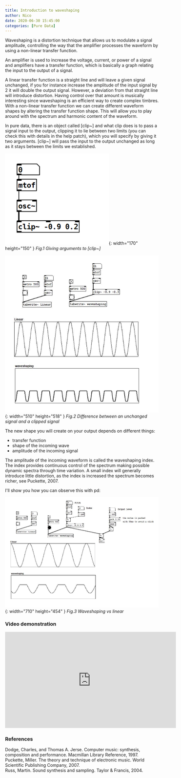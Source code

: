 ```yaml
---
title: Introduction to waveshaping
author: Nico
date: 2020-06-30 15:45:00
categories: [Pure Data]
---
```


Waveshaping is a distortion technique that allows us to modulate a signal amplitude, controlling the way that the amplifier processes the waveform by using a non-linear transfer function.

An amplifier is used to increase the voltage, current, or power of a signal and amplifiers have a transfer function, which is basically a graph relating the input to the output of a signal. 

A linear transfer function is a straight line and will leave a given signal unchanged, if you for instance increase the amplitude of the input signal by 2 it will double the output signal. However, a deviation from that straight line will introduce distortion. Having control over that amount is musically interesting since waveshaping is an efficient way to create complex timbres. With a non-linear transfer function we can create different waveform shapes by altering the transfer function shape. This will allow you to play around with the spectrum and harmonic content of the waveform.

In pure data, there is an object called [clip~] and what clip does is to pass a signal input to the output, clipping it to lie between two limits (you can check this with details in the help patch), which you will specify by giving it two arguments. [clip~] will pass the input to the output unchanged as long as it stays between the limits we established.

![clip-object](https://raw.githubusercontent.com/nico-audio/nico-audio.github.io/main/_posts/img/IntroWaveshaping/Fig1_Clip-object.png){: width="170" height="150" }
_Fig.1 Giving arguments to [clip~]_

![waveshaping-vs-linear](https://raw.githubusercontent.com/nico-audio/nico-audio.github.io/main/_posts/img/IntroWaveshaping/Fig2_waveshaping-vs-linear.JPG){: width="510" height="518" }
_Fig.2 Difference between an unchanged signal and a clipped signal_

The new shape you will create on your output depends on different things:
 - transfer function
 - shape of the incoming wave
 - amplitude of the incoming signal 

The amplitude of the incoming waveform is called the waveshaping index. The index provides continuous control of the spectrum making possible dynamic spectra through time variation. A small index will generally introduce little distortion, as the index is increased the spectrum becomes richer, see Puckette, 2007.

I'll show you how you can observe this with pd:

![ws-linear](https://raw.githubusercontent.com/nico-audio/nico-audio.github.io/main/_posts/img/IntroWaveshaping/Fig3_waveshaping-vs-linear-2.JPG){: width="710" height="454" }
_Fig.3 Waveshaping vs linear_

### Video demonstration

<div style="text-align: center;"><iframe width="560" height="315" src="https://www.youtube.com/embed/q3vaxSWWWg8" frameborder="0" allow="accelerometer; autoplay; encrypted-media; gyroscope; picture-in-picture" allowfullscreen></iframe></div>


### References

Dodge, Charles, and Thomas A. Jerse. Computer music: synthesis, composition and performance. Macmillan Library Reference, 1997.\
Puckette, Miller. The theory and technique of electronic music. World Scientific Publishing Company, 2007.\
Russ, Martin. Sound synthesis and sampling. Taylor & Francis, 2004.




